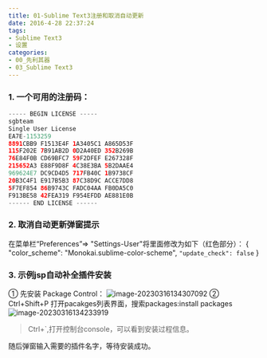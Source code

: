 ```yaml
---
title: 01-Sublime Text3注册和取消自动更新
date: 2016-4-28 22:37:24
tags: 
- Sublime Text3
- 设置
categories: 
- 00_先利其器
- 03_Sublime Text3
---
```


### 1. 一个可用的注册码：
```java
----- BEGIN LICENSE -----
sgbteam
Single User License
EA7E-1153259
8891CBB9 F1513E4F 1A3405C1 A865D53F
115F202E 7B91AB2D 0D2A40ED 352B269B
76E84F0B CD69BFC7 59F2DFEF E267328F
215652A3 E88F9D8F 4C38E3BA 5B2DAAE4
969624E7 DC9CD4D5 717FB40C 1B9738CF
20B3C4F1 E917B5B3 87C38D9C ACCE7DD8
5F7EF854 86B9743C FADC04AA FB0DA5C0
F913BE58 42FEA319 F954EFDD AE881E0B
------ END LICENSE ------
```

### 2. 取消自动更新弹窗提示
在菜单栏“Preferences”=> "Settings-User"将里面修改为如下（红色部分）：
{
	"color_scheme": "Monokai.sublime-color-scheme",
	`"update_check": false`
}

### 3. 示例jsp自动补全插件安装
① 先安装 Package Control：
![image-20230316134307092](https://jy-imgs.oss-cn-beijing.aliyuncs.com/img/20230316134308.png)
② Ctrl+Shift+P 打开pacakges列表界面，搜索packages:install packages
![image-20230316134233919](https://jy-imgs.oss-cn-beijing.aliyuncs.com/img/20230316134234.png)

> Ctrl+`,打开控制台console，可以看到安装过程信息。

随后弹窗输入需要的插件名字，等待安装成功。